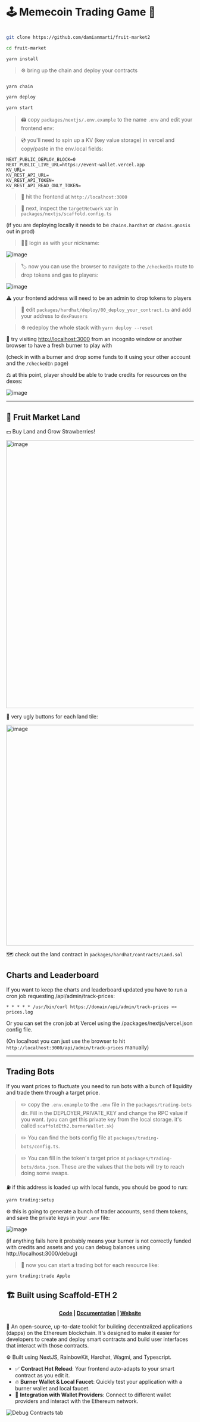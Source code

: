 # 🕹 Memecoin Trading Game 💎

```bash

git clone https://github.com/damianmarti/fruit-market2

cd fruit-market

yarn install

```

> ⚙️ bring up the chain and deploy your contracts

```bash

yarn chain

yarn deploy

yarn start

```

> 🖨 copy `packages/nextjs/.env.example` to the name `.env` and edit your frontend env:

> 💿 you'll need to spin up a KV (key value storage) in vercel and copy/paste in the env.local fields:

```
NEXT_PUBLIC_DEPLOY_BLOCK=0
NEXT_PUBLIC_LIVE_URL=https://event-wallet.vercel.app
KV_URL=
KV_REST_API_URL=
KV_REST_API_TOKEN=
KV_REST_API_READ_ONLY_TOKEN=
```

> 📱 hit the frontend at `http://localhost:3000`

> 📝 next, inspect the `targetNetwork` var in `packages/nextjs/scaffold.config.ts`

(if you are deploying locally it needs to be `chains.hardhat` or `chains.gnosis` out in prod)

> 💁‍♂️ login as with your nickname:

![image](https://github.com/BuidlGuidl/event-wallet/assets/2653167/bfbbe1a3-8fee-4b73-8ff9-12954827a962)

> 🏷 now you can use the browser to navigate to the `/checkedIn` route to drop tokens and gas to players:

![image](https://github.com/BuidlGuidl/event-wallet/assets/2653167/1d1e19e1-35fb-4302-9bd6-780fed7af7cf)

⚠️ your frontend address will need to be an admin to drop tokens to players

> 📝 edit `packages/hardhat/deploy/00_deploy_your_contract.ts` and add your address to `dexPausers`

> ⚙️ redeploy the whole stack with `yarn deploy --reset`

🤔 try visiting [http://localhost:3000](http://localhost:3000) from an incognito window or another browser to have a fresh burner to play with

(check in with a burner and drop some funds to it using your other account and the `/checkedIn` page)

⚖️ at this point, player should be able to trade credits for resources on the dexes:

![image](https://github.com/BuidlGuidl/event-wallet/assets/2653167/09a019de-8112-4912-9889-d1fa47cb0d4d)

---

## 🍓 Fruit Market Land

💵 Buy Land and Grow Strawberries!

<img width="719" alt="image" src="https://github.com/austintgriffith/fruit-market-land/assets/2653167/8ec660c1-bd7c-4e10-97b6-3d0fff5a86f5">

📱 very ugly buttons for each land tile:

<img width="592" alt="image" src="https://github.com/austintgriffith/fruit-market-land/assets/2653167/c45dc837-2ecd-452a-b011-e7e584ef73b8">

🗺 check out the land contract in `packages/hardhat/contracts/Land.sol`

## Charts and Leaderboard

If you want to keep the charts and leaderboard updated you have to run a cron job requesting /api/admin/track-prices:

```
* * * * * /usr/bin/curl https://domain/api/admin/track-prices >> prices.log
```

Or you can set the cron job at Vercel using the /packages/nextjs/vercel.json config file.

(On localhost you can just use the browser to hit `http://localhost:3000/api/admin/track-prices` manually)

---

## Trading Bots

If you want prices to fluctuate you need to run bots with a bunch of liquidity and trade them through a target price.

> ✏️ copy the `.env.example` to the `.env` file in the `packages/trading-bots` dir. Fill in the DEPLOYER_PRIVATE_KEY and change the RPC value if you want.
> (you can get this private key from the local storage. it's called `scaffoldEth2.burnerWallet.sk`)

> ✏️ You can find the bots config file at `packages/trading-bots/config.ts`.

> ✏️ You can fill in the token's target price at `packages/trading-bots/data.json`. These are the values that the bots will try to reach doing some swaps.

⛽️ if this address is loaded up with local funds, you should be good to run:

```bash
yarn trading:setup
```

⚙️ this is going to generate a bunch of trader accounts, send them tokens, and save the private keys in your `.env` file:

![image](https://github.com/BuidlGuidl/event-wallet/assets/2653167/d59b9c72-0a6d-4029-8257-0f4d0b8212dd)

(if anything fails here it probably means your burner is not correctly funded with credits and assets and you can debug balances using http://localhost:3000/debug)

> 🍎 now you can start a trading bot for each resource like:

```bash
yarn trading:trade Apple
```

## 🏗 Built using Scaffold-ETH 2

<h4 align="center">
  <a href="https://github.com/scaffold-eth/scaffold-eth-2">Code</a> |
  <a href="https://docs.scaffoldeth.io">Documentation</a> |
  <a href="https://scaffoldeth.io">Website</a>
</h4>

🧪 An open-source, up-to-date toolkit for building decentralized applications (dapps) on the Ethereum blockchain. It's designed to make it easier for developers to create and deploy smart contracts and build user interfaces that interact with those contracts.

⚙️ Built using NextJS, RainbowKit, Hardhat, Wagmi, and Typescript.

- ✅ **Contract Hot Reload**: Your frontend auto-adapts to your smart contract as you edit it.
- 🔥 **Burner Wallet & Local Faucet**: Quickly test your application with a burner wallet and local faucet.
- 🔐 **Integration with Wallet Providers**: Connect to different wallet providers and interact with the Ethereum network.

![Debug Contracts tab](https://github.com/scaffold-eth/scaffold-eth-2/assets/55535804/1171422a-0ce4-4203-bcd4-d2d1941d198b)

